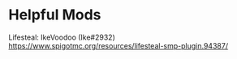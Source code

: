 # Helpful Mods
Lifesteal: IkeVoodoo (Ike#2932)
	https://www.spigotmc.org/resources/lifesteal-smp-plugin.94387/
